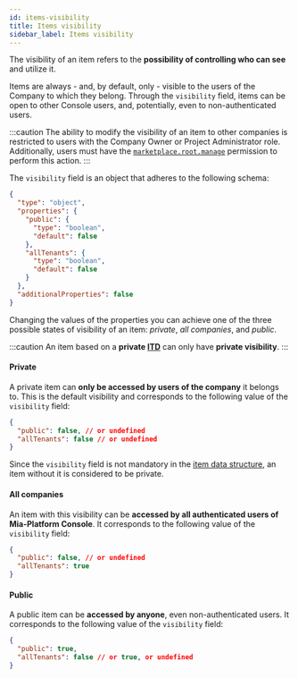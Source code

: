 ```yaml
---
id: items-visibility
title: Items visibility
sidebar_label: Items visibility
---
```


The visibility of an item refers to the **possibility of controlling who can see** and utilize it.

Items are always - and, by default, only - visible to the users of the Company to which they belong. Through the `visibility` field, items can be open to other Console users, and, potentially, even to non-authenticated users.

:::caution
The ability to modify the visibility of an item to other companies is restricted to users with the Company Owner or Project Administrator role. Additionally, users must have the [`marketplace.root.manage`](/development_suite/identity-and-access-management/console-levels-and-permission-management.md#console-root-level-permissions) permission to perform this action.
:::

The `visibility` field is an object that adheres to the following schema:

```json
{
  "type": "object",
  "properties": {
    "public": {
      "type": "boolean",
      "default": false
    },
    "allTenants": {
      "type": "boolean",
      "default": false
    }
  },
  "additionalProperties": false
}
```

Changing the values of the properties you can achieve one of the three possible states of visibility of an item: *private*, *all companies*, and *public*.

:::caution
An item based on a **private [ITD](/software-catalog/basic-concepts/10_items-types.md)** can only have **private visibility**.
:::

#### Private

A private item can **only be accessed by users of the company** it belongs to. This is the default visibility and corresponds to the following value of the `visibility` field:

```json
{
  "public": false, // or undefined
  "allTenants": false // or undefined
}
```

Since the `visibility` field is not mandatory in the [item data structure](/software-catalog/basic-concepts/05_items-data-structure.md), an item without it is considered to be private.

#### All companies

An item with this visibility can be **accessed by all authenticated users of Mia-Platform Console**. It corresponds to the following value of the `visibility` field:

```json
{
  "public": false, // or undefined
  "allTenants": true
}
```

#### Public

A public item can be **accessed by anyone**, even non-authenticated users. It corresponds to the following value of the `visibility` field:

```json
{
  "public": true,
  "allTenants": false // or true, or undefined
}
```
